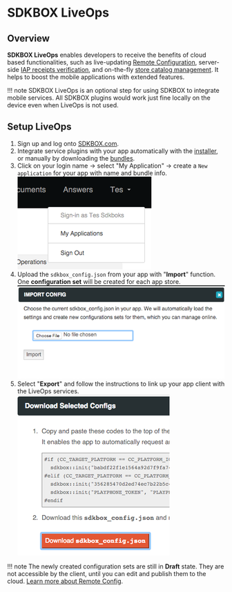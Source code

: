 <h1>SDKBOX LiveOps</h1>

## Overview
__SDKBOX LiveOps__ enables developers to receive the benefits of cloud based functionalities, such as live-updating [Remote Configuration](./remote-config), server-side [IAP receipts verification](./receipt-verification), and on-the-fly [store catalog management](catalog-management). It helps to boost the mobile applications with extended features.

!!! note
    SDKBOX LiveOps is an optional step for using SDKBOX to integrate mobile services. All SDKBOX plugins would work just fine locally on the device even when LiveOps is not used.

## Setup LiveOps

1. Sign up and log onto [SDKBOX.com](http://sdkbox.com).
2. Integrate service plugins with your app automatically with the [installer](/installer), or manually by downloading the [bundles](http://sdkbox.com/integrations).
3. Click on your login name -> select "My Application" -> create a `New application` for your app with name and bundle info.    
![](../imgs/login.png)
4. Upload the `sdkbox_config.json` from your app with "__Import__" function. One __configuration set__ will be created for each app store.
![](../imgs/import.png)
5. Select "__Export__" and follow the instructions to link up your app client with the LiveOps services.  
![](../imgs/export.png)

!!! note
    The newly created configuration sets are still in __Draft__ state. They are not accessible by the client, until you can edit and publish them to the cloud. [Learn more about Remote Config](./remote-config).
